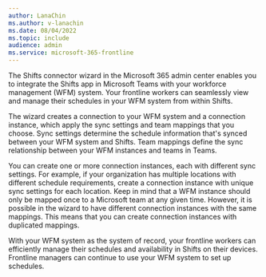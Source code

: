 ```yaml
---
author: LanaChin
ms.author: v-lanachin
ms.date: 08/04/2022
ms.topic: include
audience: admin
ms.service: microsoft-365-frontline
---
```

The Shifts connector wizard in the Microsoft 365 admin center enables you to integrate the Shifts app in Microsoft Teams with your workforce management (WFM) system. Your frontline workers can seamlessly view and manage their schedules in your WFM system from within Shifts.

The wizard creates a connection to your WFM system and a connection instance, which apply the sync settings and team mappings that you choose. Sync settings determine the schedule information that's synced between your WFM system and Shifts. Team mappings define the sync relationship between your WFM instances and teams in Teams.

You can create one or more connection instances, each with different sync settings. For example, if your organization has multiple locations with different schedule requirements, create a  connection instance with unique sync settings for each location. Keep in mind that a WFM instance should only be mapped once to a Microsoft team at any given time. However, it is possible in the wizard to have different connection instances with the same mappings. This means that you can create connection instances with duplicated mappings.

With your WFM system as the system of record, your frontline workers can efficiently manage their schedules and availability in Shifts on their devices. Frontline managers can continue to use your WFM system to set up schedules.
